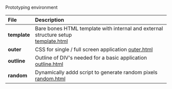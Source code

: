 Prototyping environment

|File|Description|
|:---|:---|
|**template**| Bare bones HTML template with internal and external structure setup <br> [template.html](template.html) |
|**outer**| CSS for single / full screen application [outer.html](outer.html)|
|**outline**| Outline of DIV's needed for a basic application [outline.html](outline.html)|
|**random**| Dynamically addd script to generate random pixels [random.html](random.html)|
